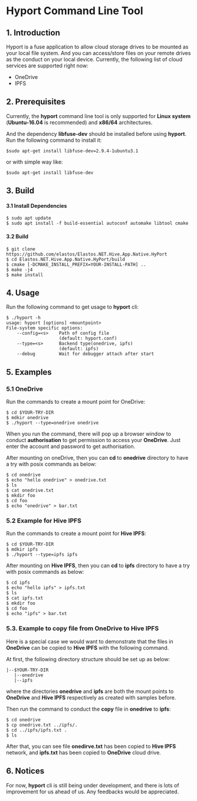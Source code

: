 Hyport Command Line Tool
========================

## 1. Introduction

Hyport is a fuse application to allow cloud storage drives to be mounted as your local file system. And you can access/store files on your remote drives as the conduct on your local device.  Currently, the following list of cloud services are supported right now:

- OneDrive
- IPFS

## 2. Prerequisites

Currently, the **hyport** command line tool is only supported for **Linux system** (**Ubuntu-16.04** is recommended) and **x86/64** architectures.

And the dependency **libfuse-dev** should be installed before using **hyport**. Run the following command to install it:

```shell
$sudo apt-get install libfuse-dev=2.9.4-1ubuntu3.1
```

or with simple way like:

```shell
$sudo apt-get install libfuse-dev
```

## 3. Build

#### 3.1 Install Dependencies
  
```shell  
$ sudo apt update  
$ sudo apt install -f build-essential autoconf automake libtool cmake  
```  
  
#### 3.2 Build

```shell  
$ git clone https://github.com/elastos/Elastos.NET.Hive.App.Native.HyPort  
$ cd Elastos.NET.Hive.App.Native.HyPort/build
$ cmake [-DCMAKE_INSTALL_PREFIX=YOUR-INSTALL-PATH] ..
$ make -j4
$ make install
```  

## 4. Usage

Run the following command to get usage to **hyport** cli:


```shell  
$ ./hyport -h
usage: hyport [options] <mountpoint>
File-system specific options:
    --config=<s>    Path of config file
                    (default: hyport.conf)
    --type=<s>      Backend type(onedrive, ipfs)
                    (default: ipfs)
    --debug         Wait for debugger attach after start
```

## 5. Examples

### 5.1 OneDrive

Run the commands to create a mount point for OneDrive:

```shell
$ cd $YOUR-TRY-DIR
$ mdkir onedrive
$ ./hyport --type=onedrive onedrive
```

When you run the command, there will pop up a browser window to conduct **authorisation** to get permission to access your **OneDrive**. Just enter the account and password to get authorisation.

After mounting on oneDrive, then you can **cd** to **onedrive** directory to have a try with posix commands as below:

```shell
$ cd onedrive
$ echo "hello onedrive" > onedrive.txt
$ ls 
$ cat onedrive.txt
$ mkdir foo
$ cd foo
$ echo "onedrive" > bar.txt
```

### 5.2  Example for Hive IPFS

Run the commands to create a mount point for **Hive IPFS**:

```shell
$ cd $YOUR-TRY-DIR
$ mdkir ipfs
$ ./hyport --type=ipfs ipfs
```

After mounting on **Hive IPFS**, then you can **cd** to **ipfs** directory to have a try with posix commands as below:

```shell
$ cd ipfs
$ echo "hello ipfs" > ipfs.txt
$ ls 
$ cat ipfs.txt
$ mkdir foo
$ cd foo
$ echo "ipfs" > bar.txt
```


### 5.3. Example to copy file from OneDrive to Hive IPFS

Here is a special case we would want to demonstrate that the files in **OneDrive** can be copied to **Hive IPFS** with the following command. 

At first, the following directory structure should be set up as below:

```shell
|--$YOUR-TRY-DIR
   |--onedrive
   |--ipfs
```

where the directories **onedrive** and **ipfs** are both the mount points to **OneDrive** and **Hive IPFS** respectively as created with samples before.

Then run the command to conduct the **copy** file in **onedrive** to **ipfs**:

```shell
$ cd onedrive
$ cp onedrive.txt ../ipfs/.
$ cd ../ipfs/ipfs.txt .
$ ls 
```

After that, you can see file **onedirve.txt** has been copied to **Hive IPFS** network, and **ipfs.txt** has been copied to **OneDrive** cloud drive.

## 6. Notices

For now, **hyport** cli is still being under development, and there is lots of improvement for us ahead of us. Any feedbacks would be appreciated.
